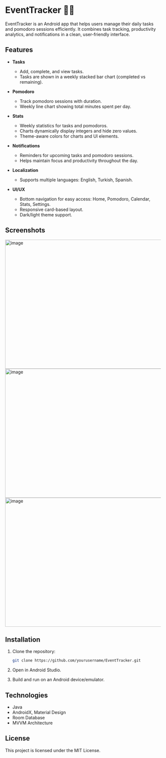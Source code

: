 # EventTracker 📅✅

EventTracker is an Android app that helps users manage their daily tasks and pomodoro sessions efficiently. It combines task tracking, productivity analytics, and notifications in a clean, user-friendly interface.

## Features

- **Tasks**
  - Add, complete, and view tasks.
  - Tasks are shown in a weekly stacked bar chart (completed vs remaining).

- **Pomodoro**
  - Track pomodoro sessions with duration.
  - Weekly line chart showing total minutes spent per day.

- **Stats**
  - Weekly statistics for tasks and pomodoros.
  - Charts dynamically display integers and hide zero values.
  - Theme-aware colors for charts and UI elements.
 
- **Notifications**
  - Reminders for upcoming tasks and pomodoro sessions.
  - Helps maintain focus and productivity throughout the day.

- **Localization**
  - Supports multiple languages: English, Turkish, Spanish.

- **UI/UX**
  - Bottom navigation for easy access: Home, Pomodoro, Calendar, Stats, Settings.
  - Responsive card-based layout.
  - Dark/light theme support.

## Screenshots

<img width="733" height="417" alt="image" src="https://github.com/user-attachments/assets/4f4c4e3b-7ebe-4db2-a63b-0eebb51bfad2" />
<img width="724" height="417" alt="image" src="https://github.com/user-attachments/assets/a6c7bbf6-0dbd-4a3d-978e-11d76a538b3a" />
<img width="763" height="417" alt="image" src="https://github.com/user-attachments/assets/5ae160e5-6d1e-49d1-890a-ff82905aa8ca" />


## Installation

1. Clone the repository:
   ```bash
   git clone https://github.com/yourusername/EventTracker.git
2. Open in Android Studio.

3. Build and run on an Android device/emulator.

## Technologies

- Java
- AndroidX, Material Design
- Room Database
- MVVM Architecture

## License

This project is licensed under the MIT License.
